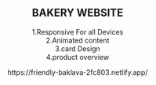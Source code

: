 <center>
<h2>BAKERY WEBSITE</h2>
<p>
1.Responsive For all Devices<br>
2.Animated content<br>
3.card Design<br>
4.product overview
  
<p>https://friendly-baklava-2fc803.netlify.app/</p>
</center>
